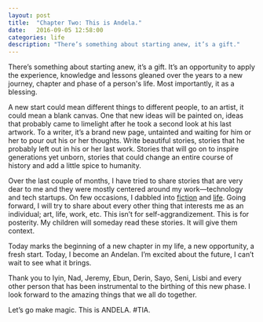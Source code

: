 ```yaml
---
layout: post
title:  "Chapter Two: This is Andela."
date:   2016-09-05 12:58:00
categories: life
description: "There’s something about starting anew, it’s a gift."
---
```

There’s something about starting anew, it’s a gift. It’s an opportunity to apply the experience, knowledge and lessons gleaned over the years to a new journey, chapter and phase of a person's life. Most importantly, it as a blessing. 

A new start could mean different things to different people, to an artist, it could mean a blank canvas. One that new ideas will be painted on, ideas that probably came to limelight after he took a second look at his last artwork. To a writer, it’s a brand new page, untainted and waiting for him or her to pour out his or her thoughts. Write beautiful stories, stories that he probably left out in his or her last work. Stories that will go on to inspire generations yet unborn, stories that could change an entire course of history and add a little spice to humanity. 

Over the last couple of months, I have tried to share stories that are very dear to me and they were mostly centered around my work—technology and tech startups. On few occasions, I dabbled into [fiction](http://cyberomin.github.io/fiction/2016/04/10/the-dinner.html) and [life](http://cyberomin.github.io/life/2016/08/22/mama.html). Going forward, I will try to share about every other thing that interests me as an individual; art, life, work, etc. This isn’t for self-aggrandizement. This is for posterity. My children will someday read these stories. It will give them context.

Today marks the beginning of a new chapter in my life, a new opportunity, a fresh start. Today, I become an Andelan. I’m excited about the future, I can’t wait to see what it brings.

Thank you to Iyin, Nad, Jeremy, Ebun, Derin, Sayo, Seni, Lisbi and every other person that has been instrumental to the birthing of this new phase. I look forward to the amazing things that we all do together.

Let’s go make magic. This is ANDELA. #TIA.